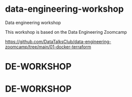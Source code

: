 # data-engineering-workshop
Data engineering workshop

This workshop is based on the Data Engineering Zoomcamp

https://github.com/DataTalksClub/data-engineering-zoomcamp/tree/main/01-docker-terraform


# DE-WORKSHOP
# DE-WORKSHOP
